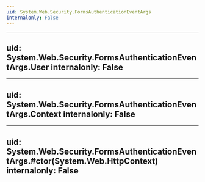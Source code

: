 ```yaml
---
uid: System.Web.Security.FormsAuthenticationEventArgs
internalonly: False
---
```


---
uid: System.Web.Security.FormsAuthenticationEventArgs.User
internalonly: False
---

---
uid: System.Web.Security.FormsAuthenticationEventArgs.Context
internalonly: False
---

---
uid: System.Web.Security.FormsAuthenticationEventArgs.#ctor(System.Web.HttpContext)
internalonly: False
---
